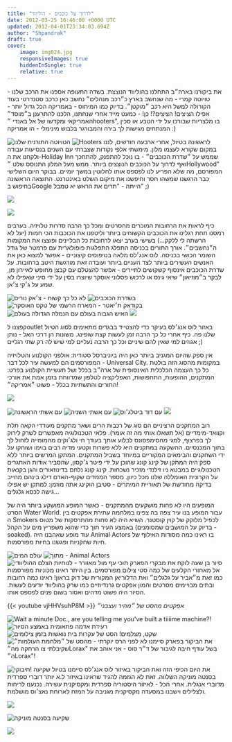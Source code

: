 ```yaml
---
title: "לדרוך על כוכבים - הוליווד"
date: 2012-03-25 16:46:00 +0000 UTC
updated: 2012-04-01T23:34:03.694Z
author: "Shpandrak"
draft: true
cover:
    image: img024.jpg
    responsiveImages: true
    hiddenInSingle: true
    relative: true
---
```


את ביקורנו בארה״ב התחלנו בהוליווד הנוצצת. בשדה התעופה אספנו את הרכב שלנו - טויוטה קמרי - מה שנחשב בארץ כ״רכב מנהלים״ נחשב כאן כרכב סטנדרטי בעוד הקורולה למשל היא רכב ״מוקטן״. בדיוק כמו המיתוס - באמריקה הכל גדול יותר - אפילו הציצים! הציצים?! כן! - כמעט מייד אחרי שנחתנו, הלכנו להתרענן ב״מוסד״ האמריקאי ומקדשו של אל באנדי ״hooters", בו מלצריות שבורכו על ידי הטבע או סכין המנתחים מגישות לך בירה והמבורגר בלבוש מינימלי - הו אמריקה :)

![](img001.jpg "הטויוטה התורנית שלנו")
![](img002.jpg "Hooters")
לראשונה בטיול, אחרי ארבעה חודשים, לננו במקום שקורא לעצמו מלון. מימשתי אלפי נקודות שצברתי עם השנים בנסיעות עבודה ולקחנו את ה-Holiday Inn שממש על ״שדרת הכוכבים״ - בו נוכל להתפנק, להתחכך ואף לדרוך על הכוכבים הנוצצים ביותר. ממש מעל המלון התנוסס שלט ״Hollywood" המפורסם, מה שלא הפריע לנו לפספס אותו לחלוטין במשך יומיים. בבוקר היום השלישי כבר הרגשנו שמשהו חסר וחיפשנו את מיקום השלט באינטרנט. התוצאה הראשונה בחיפוש בGoogle הייתה - "תרים את הראש יא טמבל" ;)

![](img003.jpg)

![](img4.jpg)

כיף לראות את הרחובות המוכרים מהסרטים ומכל כך הרבה סדרות טלויזיה. בערבים רמסנו תחת רגלינו את הכוכבים הקשוחים ביותר וליטפנו את הכוכבות הכי חמות (יעל לא הרשתה לי ללקק...) בשישי בערב יצאו לרחובות כל הבליינים ופוצצו את המקומות ה״נחשבים״. אורך התורים בכניסה התפלג התפלגות פופולארית עם פרמטר של גודל השומר הכושי בכניסה. לוס אנג׳לס מלאה בטיפוסים קיצוניים - אפשר למצוא כאן את האנשים העשירים ביותר לצד העניים ביותר ועובדה זאת מורגשת היטב ברחובות. על שדרת הכוכבים אינסוף קשקושים לתיירים - אפשר להצטלם עם קבצן מחופש לאיירון מן, לבקר ב״מוזיאון״ שיאי גינס או לרכוש פסלוני אוסקר שיוצרו בסין על ידי סיני שאפילו לא שמע על ג׳קי צ׳אן.

![](img005.jpg "לא כל כך קשוח - צ׳אק נוריס")
![](img006.jpg "בשדרת הכוכבים")
![](img007.jpg "בקודאק ת׳יאטר - המארח הרשמי של טקס האוסקר")
![](img008.jpg "האיש הגבוה בעולם עם הנמלה הגדולה בעולם")
![](img009.jpg)

קפצנו לoutlet באזור לוס אנג׳לס בעיקר כדי להצטייד בבגדים מתאימים לסוג הטיול שלנו פה. כיף אחרי כל כך הרבה זמן לעשות קצת שופינג. משונות הן דרכי האל - נותן אגוזים למי שאין להם שיניים וכל כך הרבה נעליים למי שיש לה רק שתי רגליים ;)

אין ספק שהיום המגניב ביותר כאן היה ביוניברסל סטודיוז: אולפני הקולנוע והטלויזיה המפורסמים הם למעשה עיר לכל דבר - Universal City. במקומות מהסוג הזה בולטת כל כך העצמה הכלכלית האינסופית של ארה״ב בכלל ושל תעשיית הקולנוע בפרט: המתקנים, ההופעות, התחפושות, האפליקציה לטלפון שמדווחת בזמן אמת את אורכי התורים והתשתיות בכלל - פשוט ״אמריקה״!

![](img010.jpg)

![](img011.jpg "עם אשתי הראשונה")
![](img012.jpg "עם אשתי השניה")
![](img013.jpg "עם דוד ביטלג׳וס")
![](img014.jpg)

רוב המתקנים הרציניים הם סוג של רכבות הרים ושאר מתקנים מעודדי הקאה תלת וקוואד-מימדיים (אל תשאלו אותי מה זה אומר). פלאי הטכנולוגיה מאפשרים לשרק לירוק לך בפרצוף, למגי מהסימפסונס לבלוע אותך בעודך חי ולג׳וקים מהמומייה לזחול לך בתוך המכנסיים. ההשקעה במתקנים היא ללא פשרות וקטעי מדיה רבים בוימו ושוחקו על ידי השחקנים והבימאים המקוריים במיוחד בשביל המתקנים. המתקן המרשים ביותר ללא ספק היה המתקן של קינג קונג שהוכן על ידי פיטר ג׳קסון, שהסביר אודות האתגרים הטכנולוגיים במבטא ניו זילנדי מזכיר נשכחות. קינג קונג נלחם בדינוזאורים והגן בקנאות על הקרונית האומללה שלנו מכל כיוון. מספר הממדים שקוף-האדם דילג בינהם מחייב בדיקה מחודשת של תאוריית המיתרים - סטיבן הוקינג אתה מוזמן: למתקן יש אפילו גישה לכסא גלגלים...

המופעים היו לא פחות מושקעים מהמתקנים - כאשר המופע המושקע ביותר היה של הסרט Water World. עבור המופע בנו עיר צפה בה צפינו במלחמה עתירת אפקטים בין ה Smokers לכפיל מלוקק של קוין קוסטנר. השיא היה לא פחות מהתרסקות של מטוס באמצע העיר תוך כדי שהוא משפריץ מים על הקהל (בדיוק על המושבים שמסומנים - soaked). עוד מופע שאהבנו היה Animal Actors בו ראינו כמה מסודות האילוף של חיות שחקניות ופגשנו בחיות מפורסמות.

![](img015.jpg "עולם המים")
![](img016.jpg "מתוך - Animal Actors")
![](img017.jpg "תוכי עף מול מאוורר - לנוחיות הצלם ההוליוודי")
סיור בן שעה לוקח את מבקרי הפארק אל מאחורי הקלעים של כמה סטי צילום מפורסמים. בין היתר ראינו מכוניות מפורסמות כמו זאת מ״אביר על גלגלים״ ואת הדלוריאן המקורית של דוק בראון! ראינו כמה רחובות ובתים מבויימים מסרטים והמון אפקטים גרנדיוזיים כמו שרק בהוליווד יודעים לעשות. הסיור היה פשוט מדהים ואסור בשום פנים לפספס אותו.

{{< youtube vjHHVsuhP8M >}}
*אפקטים מהסט של ״מהיר ועצבני״*

![](img018.jpg "Wait a minute Doc., are you telling me you've built a tiiiime machine?!")
![](img019.jpg "רעידת אדמה פתאומית באמצע הסיור")
![](img020.jpg "שקט, מצלמים! הסט של עקרות בית נואשות בזמן צילומים")
![](img021.jpg "הרס יוקרתי - מהסט של ״מלחמת העולמות״")
את הביקור בפארק סיימנו לא לפני שקיבלתי צו הרחקה מה״Lorax" בשל עודף חיבה לגיבור של ד״ר סוס - אני אוהב את ה״Lorax"!

![](img022.jpg "חיבוקי!")
את היום הכיפי הזה ואת הביקור באיזור לוס אנג׳לס סיימנו בטיול שקיעה בסנטה מוניקה השלווה. זאת לא הגזמה להגיד שראינו באיזור ל.א יותר דוברי ספרדית מדוברי אנגלית. אחרי הכל - לאיזור היסטוריה ספרדית ומקסיקנית עשירה. נכנענו לריחות ולצלילים וישבנו במסעדה מקסיקנית מגניבה על המזח לארוחת נאצ׳וס מושלמת.

![](img023.jpg)

![](img024.jpg "שקיעה בסנטה מוניקה")


![](img25.jpg)
